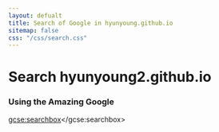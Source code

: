 ```yaml
---
layout: defualt
title: Search of Google in hyunyoung.github.io
sitemap: false
css: "/css/search.css"
---
```


# Search hyunyoung2.github.io

### Using the Amazing Google

<div id="google-custom-search">

  <script>
    (function() {
      var cx = '006356838477834478456:wlqkkiamvtm';
      var gcse = document.createElement('script');
      gcse.type = 'text/javascript';
      gcse.async = true;
      gcse.src = (document.location.protocol == 'https:' ? 'https:' : 'http:') +
      'https://cse.google.com/cse.js?cx=' + cx;
      var s = document.getElementsByTagName('script')[0];
      s.parentNode.insertBefore(gcse, s);
    })();
  </script>
  <gcse:searchbox></gcse:searchbox>

</div>


